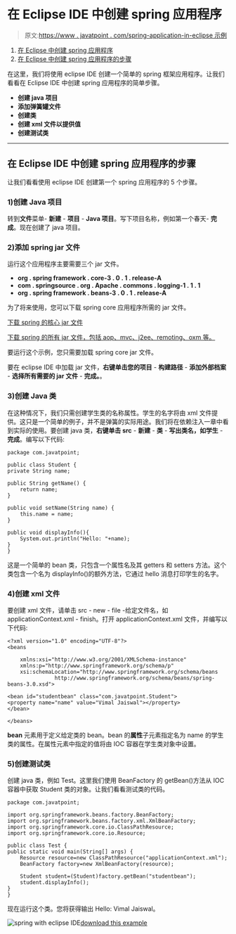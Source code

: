 # 在 Eclipse IDE 中创建 spring 应用程序

> 原文:[https://www . javatpoint . com/spring-application-in-eclipse 示例](https://www.javatpoint.com/example-of-spring-application-in-eclipse)

1.  [在 Eclipse 中创建 spring 应用程序](#)
2.  [在 Eclipse 中创建 spring 应用程序的步骤](#steps)

在这里，我们将使用 eclipse IDE 创建一个简单的 spring 框架应用程序。让我们看看在 Eclipse IDE 中创建 spring 应用程序的简单步骤。

*   **创建 java 项目**
*   **添加弹簧罐文件**
*   **创建类**
*   **创建 xml 文件以提供值**
*   **创建测试类**

* * *

## 在 Eclipse IDE 中创建 spring 应用程序的步骤

让我们看看使用 eclipse IDE 创建第一个 spring 应用程序的 5 个步骤。

### 1)创建 Java 项目

转到**文件**菜单- **新建** - **项目** - **Java 项目**。写下项目名称，例如第一个春天- **完成**。现在创建了 java 项目。

### 2)添加 spring jar 文件

运行这个应用程序主要需要三个 jar 文件。

*   **org . spring framework . core-3 . 0 . 1 . release-A**
*   **com . springsource . org . Apache . commons . logging-1 . 1 . 1**
*   **org . spring framework . beans-3 . 0 . 1 . release-A**

为了将来使用，您可以下载 spring core 应用程序所需的 jar 文件。

[下载 spring 的核心 jar 文件](https://static.javatpoint.com/src/sp/spcorejars.zip)

[下载 spring 的所有 jar 文件，包括 aop、mvc、j2ee、remoting、oxm 等。](https://static.javatpoint.com/src/sp/springjars.zip)

要运行这个示例，您只需要加载 spring core jar 文件。

要在 eclipse IDE 中加载 jar 文件，**右键单击您的项目** - **构建路径** - **添加外部档案** - **选择所有需要的 jar 文件** - **完成。**。

### 3)创建 Java 类

在这种情况下，我们只需创建学生类的名称属性。学生的名字将由 xml 文件提供。这只是一个简单的例子，并不是弹簧的实际用途。我们将在依赖注入一章中看到实际的使用。要创建 java 类，**右键单击 src** - **新建** - **类** - **写出类名，如学生** - **完成**。编写以下代码:

```
package com.javatpoint;

public class Student {
private String name;

public String getName() {
	return name;
}

public void setName(String name) {
	this.name = name;
}

public void displayInfo(){
	System.out.println("Hello: "+name);
}
}

```

这是一个简单的 bean 类，只包含一个属性名及其 getters 和 setters 方法。这个类包含一个名为 displayInfo()的额外方法，它通过 hello 消息打印学生的名字。

### 4)创建 xml 文件

要创建 xml 文件，请单击 src - new - file -给定文件名，如 applicationContext.xml - finish。打开 applicationContext.xml 文件，并编写以下代码:

```
<?xml version="1.0" encoding="UTF-8"?>
<beans

	xmlns:xsi="http://www.w3.org/2001/XMLSchema-instance"
	xmlns:p="http://www.springframework.org/schema/p"
	xsi:schemaLocation="http://www.springframework.org/schema/beans
               http://www.springframework.org/schema/beans/spring-beans-3.0.xsd">

<bean id="studentbean" class="com.javatpoint.Student">
<property name="name" value="Vimal Jaiswal"></property>
</bean>

</beans>

```

**bean** 元素用于定义给定类的 bean。bean 的**属性**子元素指定名为 name 的学生类的属性。在属性元素中指定的值将由 IOC 容器在学生类对象中设置。

### 5)创建测试类

创建 java 类，例如 Test。这里我们使用 BeanFactory 的 getBean()方法从 IOC 容器中获取 Student 类的对象。让我们看看测试类的代码。

```
package com.javatpoint;

import org.springframework.beans.factory.BeanFactory;
import org.springframework.beans.factory.xml.XmlBeanFactory;
import org.springframework.core.io.ClassPathResource;
import org.springframework.core.io.Resource;

public class Test {
public static void main(String[] args) {
	Resource resource=new ClassPathResource("applicationContext.xml");
	BeanFactory factory=new XmlBeanFactory(resource);

	Student student=(Student)factory.getBean("studentbean");
	student.displayInfo();
}
}

```

现在运行这个类。您将获得输出 Hello: Vimal Jaiswal。

![spring with eclipse IDE](../Images/a5e5a78d6772a0d7b44a8e236b0ad64f.png)[download this example](https://static.javatpoint.com/src/sp/fspeclipse.zip)